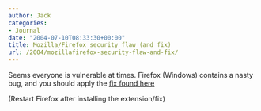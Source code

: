 ```yaml
---
author: Jack
categories:
- Journal
date: "2004-07-10T08:33:30+00:00"
title: Mozilla/Firefox security flaw (and fix)
url: /2004/mozillafirefox-security-flaw-and-fix/
---
```


Seems everyone is vulnerable at times. Firefox (Windows) contains a nasty bug, and you should apply the [fix found here][1]

(Restart Firefox after installing the extension/fix)

 [1]: http://update.mozilla.org/extensions/moreinfo.php?id=154